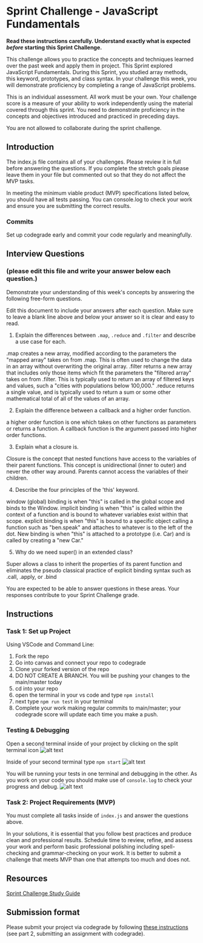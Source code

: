 # Sprint Challenge - JavaScript Fundamentals

**Read these instructions carefully. Understand exactly what is expected _before_ starting this Sprint Challenge.**

This challenge allows you to practice the concepts and techniques learned over the past week and apply them in project. This Sprint explored JavaScript Fundamentals. During this Sprint, you studied array methods, this keyword, prototypes, and class syntax. In your challenge this week, you will demonstrate proficiency by completing a range of JavaScript problems.

This is an individual assessment. All work must be your own. Your challenge score is a measure of your ability to work independently using the material covered through this sprint. You need to demonstrate proficiency in the concepts and objectives introduced and practiced in preceding days.

You are not allowed to collaborate during the sprint challenge. 

## Introduction

The index.js file contains all of your challenges. Please review it in full before answering the questions. If you complete the stretch goals please leave them in your file but commented out so that they do not affect the MVP tasks. 

In meeting the minimum viable product (MVP) specifications listed below, you should have all tests passing. You can console.log to check your work and ensure you are submitting the correct results. 

### Commits

Set up codegrade early and commit your code regularly and meaningfully. 

## Interview Questions
### (please edit this file and write your answer below each question.)
Demonstrate your understanding of this week's concepts by answering the following free-form questions.

Edit this document to include your answers after each question. Make sure to leave a blank line above and below your answer so it is clear and easy to read.

1. Explain the differences between `.map`, `.reduce` and `.filter` and describe a use case for each. 

.map creates a new array, modified according to the parameters the "mapped array" takes on from .map. This is often used to change the data in an array without overwriting the original array. .filter returns a new array that includes only those items which fit the parameters the "filtered array" takes on from .filter. This is typically used to return an array of filtered keys and values, such a "cities with populations below 100,000." .reduce returns a single value, and is typically used to return a sum or some other mathematical total of all of the values of an array. 

2. Explain the difference between a callback and a higher order function.

a higher order function is one which takes on other functions as parameters or returns a function. A callback function is the argument passed into higher order functions.

3. Explain what a closure is.

Closure is the concept that nested functions have access to the variables of their parent functions. This concept is unidirectional (inner to outer) and never the other way around. Parents cannot access the variables of their children.

4. Describe the four principles of the 'this' keyword.

window (global) binding is when "this" is called in the global scope and binds to the Window. implicit binding is when "this" is called within the context of a function and is bound to whatever variables exist within that scope. explicit binding is when "this" is bound to a specific object calling a function such as "ben.speak" and attaches to whatever is to the left of the dot. New binding is when "this" is attached to a prototype (i.e. Car) and is called by creating a "new Car."

5. Why do we need super() in an extended class?

Super allows a class to inherit the properties of its parent function and eliminates the pseudo classical practice of explicit binding syntax such as .call, .apply, or .bind

You are expected to be able to answer questions in these areas. Your responses contribute to your Sprint Challenge grade. 

## Instructions

### Task 1: Set up Project

Using VSCode and Command Line:


1. Fork the repo
2. Go into canvas and connect your repo to codegrade
3. Clone your forked version of the repo
4. DO NOT CREATE A BRANCH. You will be pushing your changes to the main/master today
5. cd into your repo
6. open the terminal in your vs code and type `npm install`
7. next type `npm run test` in your terminal
8. Complete your work making regular commits to main/master; your codegrade score will update each time you make a push.


### Testing & Debugging

Open a second terminal inside of your project by clicking on the split terminal icon
![alt text](assets/split_terminal.png "Split Terminal")

Inside of your second terminal type `npm start` 
![alt text](assets/npm_start.png "type npm start")

You will be running your tests in one terminal and debugging in the other. As you work on your code you should make use of `console.log` to check your progress and debug.
![alt text](assets/tests_debug_terminal_final.png "your terminal should look like this")

### Task 2: Project Requirements (MVP)

You must complete all tasks inside of `index.js` and answer the questions above.

In your solutions, it is essential that you follow best practices and produce clean and professional results. Schedule time to review, refine, and assess your work and perform basic professional polishing including spell-checking and grammar-checking on your work. It is better to submit a challenge that meets MVP than one that attempts too much and does not.

## Resources
 
 [Sprint Challenge Study Guide](https://www.notion.so/bloomtech/Unit-1-Sprint-3-Study-Guide-033a9a00659a4ef98c12eb97e49a6110)

## Submission format

Please submit your project via codegrade by following [these instructions](https://bloomtech.notion.site/bloomtech/BloomTech-Git-Flow-Step-by-step-269f68ae3bf64eb689a8328715a179f9) (see part 2, submitting an assignment with codegrade).
